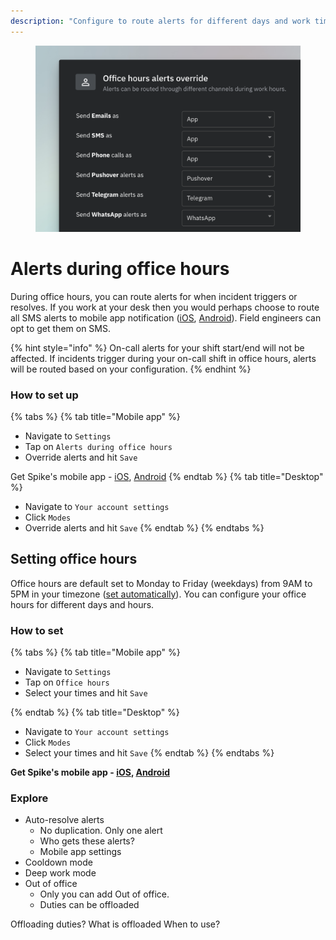 ```yaml
---
description: "Configure to route alerts for different days and work times for triggered and resolved incidents."
---
```


<figure><img src="../../.gitbook/assets/personal-alerts-management/Alerts during office hours - example.png" alt=""><figcaption></figcaption></figure>


# Alerts during office hours
During office hours, you can route alerts for when incident triggers or resolves. If you work at your desk then you would perhaps choose to route all SMS alerts to mobile app notification ([iOS](https://apps.apple.com/au/app/spike-sh/id1586777789), [Android](https://play.google.com/store/apps/details?id=sh.spike.spike_sh_app)). Field engineers can opt to get them on SMS.

{% hint style="info" %}
On-call alerts for your shift start/end will not be affected. If incidents trigger during your on-call shift in office hours, alerts will be routed based on your configuration.
{% endhint %}

### How to set up
{% tabs %}
{% tab title="Mobile app" %}
* Navigate to `Settings`
* Tap on `Alerts during office hours`
* Override alerts and hit `Save`

Get Spike's mobile app - [iOS](https://apps.apple.com/au/app/spike-sh/id1586777789), [Android](https://play.google.com/store/apps/details?id=sh.spike.spike_sh_app)
{% endtab %}
{% tab title="Desktop" %}
  * Navigate to `Your account settings`
  * Click `Modes`
  * Override alerts and hit `Save`
{% endtab %}
{% endtabs %}

## Setting office hours
Office hours are default set to Monday to Friday (weekdays) from 9AM to 5PM in your timezone ([set automatically](https://app.spike.sh/settings/personal-profile)). You can configure your office hours for different days and hours.

### How to set 
{% tabs %}
{% tab title="Mobile app" %}
* Navigate to `Settings`
* Tap on `Office hours`
* Select your times and hit `Save`

{% endtab %}
{% tab title="Desktop" %}
  * Navigate to `Your account settings`
  * Click `Modes`
  * Select your times and hit `Save`
{% endtab %}
{% endtabs %}

**Get Spike's mobile app - [iOS](https://apps.apple.com/au/app/spike-sh/id1586777789), [Android](https://play.google.com/store/apps/details?id=sh.spike.spike_sh_app)**

### Explore
- Auto-resolve alerts
    - No duplication. Only one alert
    - Who gets these alerts?
    - Mobile app settings
- Cooldown mode
- Deep work mode
- Out of office
    - Only you can add Out of office.
    - Duties can be offloaded


Offloading duties?
    What is offloaded
    When to use?